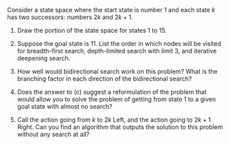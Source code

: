 

Consider a state space where the start state is number 1 and each state
$k$ has two successors: numbers $2k$ and $2k+1$. <br>

1.  Draw the portion of the state space for states 1 to 15. <br>

2.  Suppose the goal state is 11. List the order in which nodes will be
    visited for breadth-first search, depth-limited search with limit 3,
    and iterative deepening search. <br>

3.  How well would bidirectional search work on this problem? What is
    the branching factor in each direction of the bidirectional search?<br>

4.  Does the answer to (c) suggest a reformulation of the problem that
    would allow you to solve the problem of getting from state 1 to a
    given goal state with almost no search? <br>

5.  Call the action going from $k$ to $2k$ Left, and the action going to
    $2k+1$ Right. Can you find an algorithm that outputs the solution to
    this problem without any search at all?
